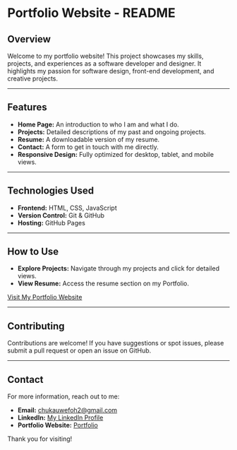 # Portfolio Website - README

## Overview
Welcome to my portfolio website! This project showcases my skills, projects, and experiences as a software developer and designer. It highlights my passion for software design, front-end development, and creative projects.

---

## Features
- **Home Page:** An introduction to who I am and what I do.
- **Projects:** Detailed descriptions of my past and ongoing projects.
- **Resume:** A downloadable version of my resume.
- **Contact:** A form to get in touch with me directly.
- **Responsive Design:** Fully optimized for desktop, tablet, and mobile views.

---

## Technologies Used
- **Frontend:** HTML, CSS, JavaScript
- **Version Control:** Git & GitHub
- **Hosting:** GitHub Pages

---

## How to Use
- **Explore Projects:** Navigate through my projects and click for detailed views.
- **View Resume:** Access the resume section on my Portfolio.


[Visit My Portfolio Website](https://chukauwefoh.github.io/Portfolio/)

---

## Contributing
Contributions are welcome! If you have suggestions or spot issues, please submit a pull request or open an issue on GitHub.


---

## Contact
For more information, reach out to me:
- **Email:** chukauwefoh2@gmail.com
- **LinkedIn:** [My LinkedIn Profile](https://www.linkedin.com/in/chuka-uwefoh-6183b3277)
- **Portfolio Website:** [Portfolio](https://chukauwefoh.github.io/Portfolio/)

Thank you for visiting!

